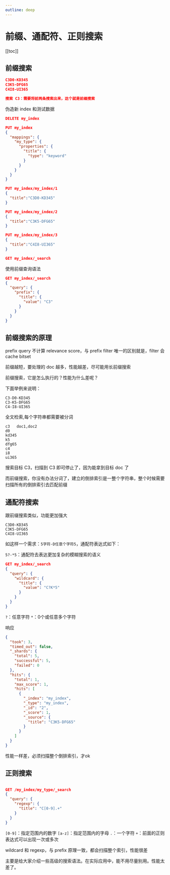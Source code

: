 ```yaml
---
outline: deep
---
```

# 前缀、通配符、正则搜索

[[toc]]

## 前缀搜索

```json
C3D0-KD345
C3K5-DFG65
C4I8-UI365

搜索 C3：需要将前两条搜索出来，这个就是前缀搜索
```

伪造新 index 和测试数据

```json
DELETE my_index

PUT my_index
{
  "mappings": {
    "my_type": {
      "properties": {
        "title": {
          "type": "keyword"
        }
      }
    }
  }
}

PUT my_index/my_index/1
{
  "title":"C3D0-KD345"
}

PUT my_index/my_index/2
{
  "title":"C3K5-DFG65"
}

PUT my_index/my_index/3
{
  "title":"C4I8-UI365"
}

GET my_index/_search
```

使用前缀查询语法

```json
GET my_index/_search
{
  "query": {
    "prefix": {
      "title": {
        "value": "C3"
      }
    }
  }
}
```

## 前缀搜索的原理

prefix query 不计算 relevance score，与 prefix filter 唯一的区别就是，filter 会 cache bitset

前缀越短，要处理的 doc 越多，性能越差，尽可能用长前缀搜索

前缀搜索，它是怎么执行的？性能为什么差呢？

下面举例来说明：

```
C3-D0-KD345
C3-K5-DFG65
C4-I8-UI365
```

全文检索,每个字符串都需要被分词

```
c3   doc1,doc2
d0
kd345
k5
dfg65
c4
i8
ui365
```

搜索目标 C3，扫描到 C3 即可停止了，因为能拿到目标 doc 了

而前缀搜索，你没有办法分词了，建立的倒排索引是一整个字符串，整个时候需要扫描所有的倒排索引去匹配前缀

## 通配符搜索

跟前缀搜索类似，功能更加强大

```
C3D0-KD345
C3K5-DFG65
C4I8-UI365
```

如这样一个需求：`5字符-D任意个字符5`，通配符表达式如下：

`5?-*5`：通配符去表达更加复杂的模糊搜索的语义

```json
GET my_index/_search
{
  "query": {
    "wildcard": {
      "title": {
        "value": "C?K*5"
      }
    }
  }
}
```

`?`：任意字符
`*`：0个或任意多个字符

响应

```json
{
  "took": 3,
  "timed_out": false,
  "_shards": {
    "total": 5,
    "successful": 5,
    "failed": 0
  },
  "hits": {
    "total": 1,
    "max_score": 1,
    "hits": [
      {
        "_index": "my_index",
        "_type": "my_index",
        "_id": "2",
        "_score": 1,
        "_source": {
          "title": "C3K5-DFG65"
        }
      }
    ]
  }
}
```

性能一样差，必须扫描整个倒排索引，才ok

## 正则搜索

```json

GET /my_index/my_type/_search
{
  "query": {
    "regexp": {
      "title": "C[0-9].+"
    }
  }
}

```

`[0-9]`：指定范围内的数字
`[a-z]`：指定范围内的字母
`.`：一个字符
`+`：前面的正则表达式可以出现一次或多次

wildcard 和 regexp，与 prefix 原理一致，都会扫描整个索引，性能很差

主要是给大家介绍一些高级的搜索语法。在实际应用中，能不用尽量别用。性能太差了。
